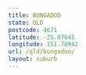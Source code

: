 ```yaml
---
title: BUNGADOO
state: QLD
postcode: 4671
latitude: -25.07645
longitude: 151.78942
url: /qld/bungadoo/
layout: suburb
---
```

